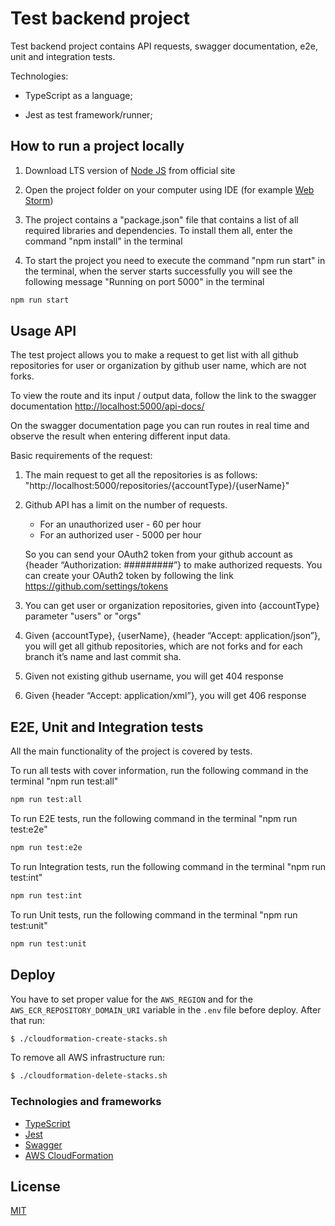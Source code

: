 # Test backend project

Test backend project contains API requests, swagger documentation, e2e, unit and integration tests. 

Technologies:
- TypeScript as a language; 

- Jest as test framework/runner;


## How to run a project locally

1) Download LTS version of [Node JS](https://nodejs.org/en/download/) from official site

2) Open the project folder on your computer using IDE (for example [Web Storm](https://www.jetbrains.com/webstorm/))

3) The project contains a "package.json" file that contains a list of all required libraries and dependencies. To install them all, enter the command "npm install" in the terminal

4) To start the project you need to execute the command "npm run start" in the terminal, when the server starts successfully you will see the following message  "Running on port 5000" in the terminal
```bash
npm run start
```

## Usage API
The test project allows you to make a request to get list with all github repositories for user or organization by github user name, which are not forks.

To view the route and its input / output data, follow the link to the swagger documentation [http://localhost:5000/api-docs/](http://localhost:5000/api-docs/)

On the swagger documentation page you can run routes in real time and observe the result when entering different input data.

Basic requirements of the request:

1) The main request to get all the repositories is as follows: "http://localhost:5000/repositories/{accountType}/{userName}"
2) Github API has a limit on the number of requests.
   - For an unauthorized user - 60 per hour
   - For an authorized user - 5000 per hour
   
    So you can send your OAuth2 token from your github account as {header “Authorization: #########”} to make authorized requests.
    You can create your OAuth2 token by following the link https://github.com/settings/tokens
3) You can get user or organization repositories, given into {accountType} parameter "users" or "orgs" 
4) Given {accountType}, {userName}, {header “Accept: application/json”}, you will get all github repositories, which are not forks and for each branch it’s name and last commit sha.
5) Given not existing github username, you will get 404 response
6) Given {header “Accept: application/xml”}, you will get 406 response


## E2E, Unit and Integration tests
All the main functionality of the project is covered by tests.

To run all tests with cover information, run the following command in the terminal "npm run test:all"
```bash
npm run test:all
```
To run E2E tests, run the following command in the terminal "npm run test:e2e"
```bash
npm run test:e2e
```
To run Integration tests, run the following command in the terminal "npm run test:int"
```bash
npm run test:int
```
To run Unit tests, run the following command in the terminal "npm run test:unit"
```bash
npm run test:unit
```

## Deploy

You have to set proper value for the `AWS_REGION` and for the `AWS_ECR_REPOSITORY_DOMAIN_URI` variable in the `.env` file before deploy.
After that run:
```bash
$ ./cloudformation-create-stacks.sh
```

To remove all AWS infrastructure run:
```bash
$ ./cloudformation-delete-stacks.sh
```

### Technologies and frameworks

- [TypeScript](https://www.typescriptlang.org/)
- [Jest](https://jestjs.io/)
- [Swagger](https://swagger.io/)
- [AWS CloudFormation](https://aws.amazon.com/cloudformation/)

## License
[MIT](https://choosealicense.com/licenses/mit/)